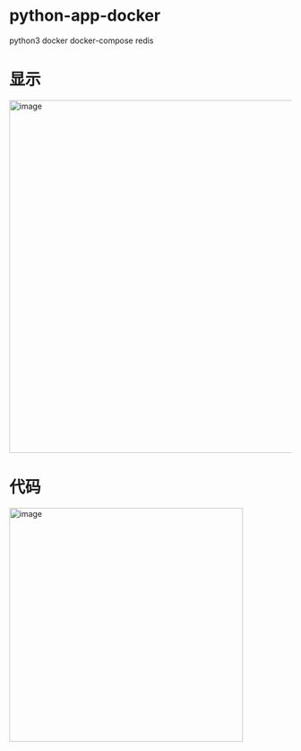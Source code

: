 # python-app-docker
python3 docker docker-compose redis

# 显示
<img width="629" alt="image" src="https://user-images.githubusercontent.com/4531363/172010380-f734ee54-21b3-4156-9c2a-ba3f0cd6589c.png">


# 代码
<img width="417" alt="image" src="https://user-images.githubusercontent.com/4531363/172010399-b60fc6fd-1552-4e78-b322-73114b22df17.png">



